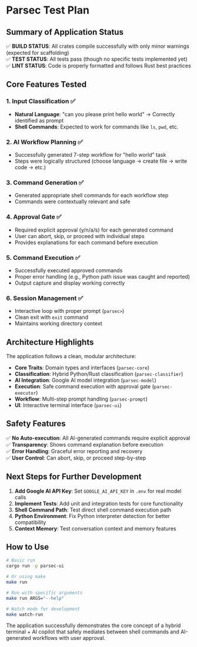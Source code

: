 # Parsec Test Plan

## Summary of Application Status

✅ **BUILD STATUS**: All crates compile successfully with only minor warnings (expected for scaffolding)  
✅ **TEST STATUS**: All tests pass (though no specific tests implemented yet)  
✅ **LINT STATUS**: Code is properly formatted and follows Rust best practices  

## Core Features Tested

### 1. Input Classification ✅
- **Natural Language**: "can you please print hello world" → Correctly identified as prompt
- **Shell Commands**: Expected to work for commands like `ls`, `pwd`, etc.

### 2. AI Workflow Planning ✅  
- Successfully generated 7-step workflow for "hello world" task
- Steps were logically structured (choose language → create file → write code → etc.)

### 3. Command Generation ✅
- Generated appropriate shell commands for each workflow step
- Commands were contextually relevant and safe

### 4. Approval Gate ✅
- Required explicit approval (y/n/a/s) for each generated command  
- User can abort, skip, or proceed with individual steps
- Provides explanations for each command before execution

### 5. Command Execution ✅
- Successfully executed approved commands
- Proper error handling (e.g., Python path issue was caught and reported)
- Output capture and display working correctly

### 6. Session Management ✅
- Interactive loop with proper prompt (`parsec>`)
- Clean exit with `exit` command
- Maintains working directory context

## Architecture Highlights

The application follows a clean, modular architecture:

- **Core Traits**: Domain types and interfaces (`parsec-core`)
- **Classification**: Hybrid Python/Rust classification (`parsec-classifier`) 
- **AI Integration**: Google AI model integration (`parsec-model`)
- **Execution**: Safe command execution with approval gate (`parsec-executor`)
- **Workflow**: Multi-step prompt handling (`parsec-prompt`)
- **UI**: Interactive terminal interface (`parsec-ui`)

## Safety Features

✅ **No Auto-execution**: All AI-generated commands require explicit approval  
✅ **Transparency**: Shows command explanation before execution  
✅ **Error Handling**: Graceful error reporting and recovery  
✅ **User Control**: Can abort, skip, or proceed step-by-step  

## Next Steps for Further Development

1. **Add Google AI API Key**: Set `GOOGLE_AI_API_KEY` in `.env` for real model calls
2. **Implement Tests**: Add unit and integration tests for core functionality  
3. **Shell Command Path**: Test direct shell command execution path
4. **Python Environment**: Fix Python interpreter detection for better compatibility
5. **Context Memory**: Test conversation context and memory features

## How to Use

```bash
# Basic run
cargo run -p parsec-ui

# Or using make
make run

# Run with specific arguments  
make run ARGS="--help"

# Watch mode for development
make watch-run
```

The application successfully demonstrates the core concept of a hybrid terminal + AI copilot that safely mediates between shell commands and AI-generated workflows with user approval.
